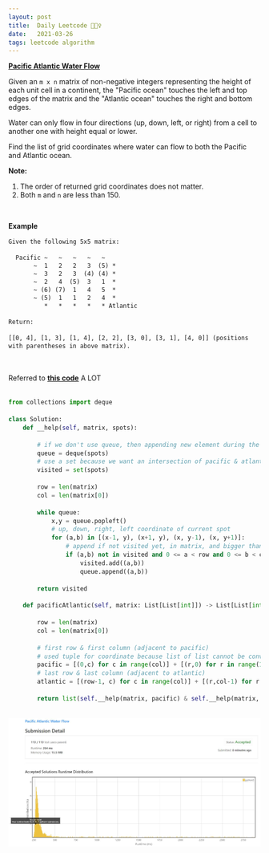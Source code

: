 ```yaml
---
layout: post
title:  Daily Leetcode 🙋🏻‍♀️
date:   2021-03-26
tags: leetcode algorithm 
---
```


<b><a href='https://leetcode.com/explore/challenge/card/march-leetcoding-challenge-2021/591/week-4-march-22nd-march-28th/3684/' target='_blank'> Pacific Atlantic Water Flow</a></b>

Given an ```m x n``` matrix of non-negative integers representing the height of each unit cell in a continent, the "Pacific ocean" touches the left and top edges of the matrix and the "Atlantic ocean" touches the right and bottom edges.

Water can only flow in four directions (up, down, left, or right) from a cell to another one with height equal or lower.

Find the list of grid coordinates where water can flow to both the Pacific and Atlantic ocean.

<b>Note:</b>
1. The order of returned grid coordinates does not matter.
2. Both ```m``` and ```n``` are less than 150.
<br>

<b>Example</b>
<br>
```
Given the following 5x5 matrix:

  Pacific ~   ~   ~   ~   ~ 
       ~  1   2   2   3  (5) *
       ~  3   2   3  (4) (4) *
       ~  2   4  (5)  3   1  *
       ~ (6) (7)  1   4   5  *
       ~ (5)  1   1   2   4  *
          *   *   *   *   * Atlantic

Return:

[[0, 4], [1, 3], [1, 4], [2, 2], [3, 0], [3, 1], [4, 0]] (positions with parentheses in above matrix).
```

<br>
<br>
Referred to <b><a href='https://leetcode.com/problems/pacific-atlantic-water-flow/discuss/1126782/Python-simple-bfs-explained' target='_blank'>this code</a></b> A LOT
<br><br>

```python
from collections import deque

class Solution:
    def __help(self, matrix, spots):
        
        # if we don't use queue, then appending new element during the loop is impossible 
        queue = deque(spots)
        # use a set because we want an intersection of pacific & atlantic 
        visited = set(spots)
        
        row = len(matrix)
        col = len(matrix[0])
        
        while queue:
            x,y = queue.popleft()
            # up, down, right, left coordinate of current spot 
            for (a,b) in [(x-1, y), (x+1, y), (x, y-1), (x, y+1)]:
                # append if not visited yet, in matrix, and bigger than current (x,y)
                if (a,b) not in visited and 0 <= a < row and 0 <= b < col and matrix[a][b] >= matrix[x][y]:
                    visited.add((a,b))
                    queue.append((a,b))
                    
        return visited
    
    def pacificAtlantic(self, matrix: List[List[int]]) -> List[List[int]]:
        
        row = len(matrix)
        col = len(matrix[0])
        
        # first row & first column (adjacent to pacific)
        # used tuple for coordinate because list of list cannot be converted to a set 
        pacific = [(0,c) for c in range(col)] + [(r,0) for r in range(1,row)]
        # last row & last column (adjacent to atlantic)
        atlantic = [(row-1, c) for c in range(col)] + [(r,col-1) for r in range(row-1)]
        
        return list(self.__help(matrix, pacific) & self.__help(matrix, atlantic))
```

<br>
<img src="https://github.com/yeounyi/yeounyi.github.io/blob/main/assets/img/0326.JPG?raw=true">
<br>


